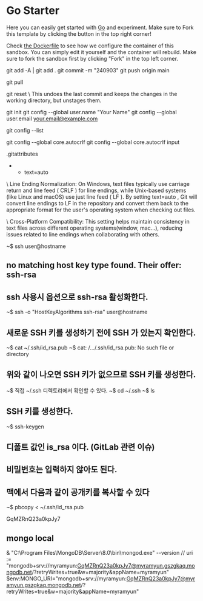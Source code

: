 # Go Starter

Here you can easily get started with [Go](https://go.dev/) and experiment. Make sure to Fork this template by clicking the button in the top right corner!

Check [the Dockerfile](./.devcontainer/Dockerfile) to see how we configure the container of this sandbox. You can simply edit it yourself and the container will rebuild. Make sure to fork the sandbox first by clicking "Fork" in the top left corner.


git add -A | git add .
git commit -m "240903"
git push origin main

git pull

git reset
\\ This undoes the last commit and keeps the changes in the working directory, but unstages them.

git init
git config --global user.name "Your Name"
git config --global user.email your.email@example.com

git config --list


git config --global core.autocrlf
git config --global core.autocrlf input


.gitattributes
- * text=auto 

\\ Line Ending Normalization:
On Windows, text files typically use carriage return and line feed (
CRLF
) for line endings, while Unix-based systems (like Linux and macOS) use just line feed (
LF
). By setting
text=auto
, Git will convert line endings to
LF
in the repository and convert them back to the appropriate format for the user's operating system when checking out files.

\\ Cross-Platform Compatibility:
This setting helps maintain consistency in text files across different operating systems(window, mac...), reducing issues related to line endings when collaborating with others.





~$ ssh user@hostname

## no matching host key type found. Their offer: ssh-rsa
## ssh 사용시 옵션으로 ssh-rsa 활성화한다.

~$ ssh -o "HostKeyAlgorithms ssh-rsa" user@hostname

## 새로운 SSH 키를 생성하기 전에  SSH 가 있는지 확인한다. 

~$ cat ~/.ssh/id_rsa.pub
~$ cat: /.../.ssh/id_rsa.pub: No such file or directory

## 위와 같이 나오면 SSH 키가 없으므로 SSH 키를 생성한다.

~$ 직접 ~/.ssh 디렉토리에서  확인할 수 있다.
~$ cd ~/.ssh
~$ ls

## SSH 키를 생성한다.
~$ ssh-keygen

## 디폴트 값인 is_rsa 이다. (GitLab 관련 이슈)
## 비밀번호는 입력하지 않아도 된다.

## 맥에서 다음과 같이 공개키를 복사할 수 있다
~$ pbcopy < ~/.ssh/id_rsa.pub

GqMZRnQ23a0kpJy7


## mongo local
& "C:\Program Files\MongoDB\Server\8.0\bin\mongod.exe" --version
// uri := "mongodb+srv://myramyun:GqMZRnQ23a0kpJy7@myramyun.gszgkaq.mongodb.net/?retryWrites=true&w=majority&appName=myramyun"
$env:MONGO_URI="mongodb+srv://myramyun:GqMZRnQ23a0kpJy7@myramyun.gszgkaq.mongodb.net/?retryWrites=true&w=majority&appName=myramyun"
